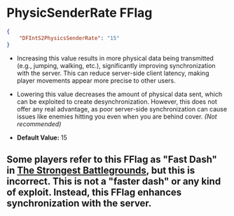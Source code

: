 # PhysicSenderRate FFlag
```json
{
    "DFIntS2PhysicsSenderRate": "15"
}
```
-  Increasing this value results in more physical data being transmitted (e.g., jumping, walking, etc.), significantly improving synchronization with the server. This can reduce server-side client latency, making player movements appear more precise to other users.  
-  Lowering this value decreases the amount of physical data sent, which can be exploited to create desynchronization. However, this does not offer any real advantage, as poor server-side synchronization can cause issues like enemies hitting you even when you are behind cover. *(Not recommended)*  

- **Default Value:** 15  
## Some players refer to this FFlag as "Fast Dash" in [**The Strongest Battlegrounds**](https://www.roblox.com/games/10449761463/The-Strongest-Battlegrounds), but this is incorrect. This is not a "**faster dash**" or any kind of exploit. Instead, this FFlag enhances synchronization with the server. 
